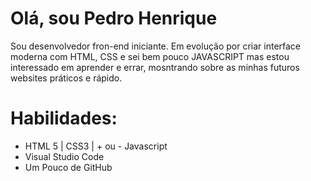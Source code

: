 # Olá, sou Pedro Henrique

Sou desenvolvedor fron-end iniciante.
Em evolução por criar interface moderna com HTML, CSS e sei bem pouco JAVASCRIPT mas estou interessado em aprender e errar, mosntrando sobre as minhas futuros websites práticos e rápido.

# Habilidades:
- HTML 5 | CSS3 | + ou - Javascript
- Visual Studio Code
- Um Pouco de GitHub
  
#
